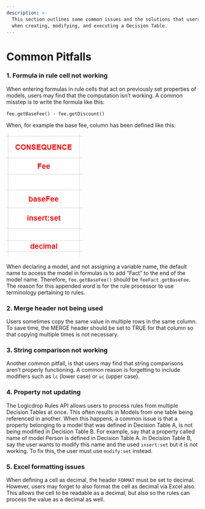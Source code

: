 ```yaml
---
description: >-
  This section outlines some common issues and the solutions that users may face
  when creating, modifying, and executing a Decision Table.
---
```


# Common Pitfalls

### 1. Formula in rule cell not working

When entering formulas in rule cells that act on previously set properties of models, users may find that the computation isn’t working. A common misstep is to write the formula like this:

```text
fee.getBaseFee() - fee.getDiscount()
```

When, for example the base fee, column has been defined like this:

![](../../.gitbook/assets/5.png)

When declaring a model, and not assigning a variable name, the default name to access the model in formulas is to add “Fact” to the end of the model name. Therefore, `fee.getBaseFee()` should be `feeFact.getBaseFee`. The reason for this appended word is for the rule processor to use terminology pertaining to rules.

### **2. Merge header not being used**

Users sometimes copy the same value in multiple rows in the same column. To save time, the MERGE header should be set to TRUE for that column so that copying multiple times is not necessary.

### **3. String comparison not working**

Another common pitfall, is that users may find that string comparisons aren’t properly functioning. A common reason is forgetting to include modifiers such as `lc` \(lower case\) or `uc` \(upper case\).

### **4. Property not updating**

The Logicdrop Rules API allows users to process rules from multiple Decision Tables at once. This often results in Models from one table being referenced in another. When this happens, a common issue is that a property belonging to a model that was defined in Decision Table A, is not being modified in Decision Table B. For example, say that a property called name of model Person is defined in Decision Table A. In Decision Table B, say the user wants to modify this name and the used `insert:set` but it is not working. To fix this, the user must use `modify:set` instead.

### **5. Excel formatting issues**
When defining a cell as decimal, the header `FORMAT` must be set to decimal. However, users may forget to also format the cell as decimal via Excel also. This allows the cell to be readable as a decimal, but also so the rules can process the value as a decimal as well.


